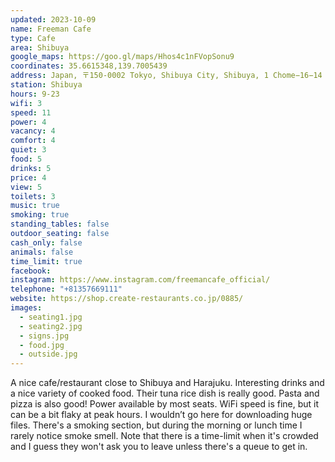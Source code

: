 ```yaml
---
updated: 2023-10-09
name: Freeman Cafe
type: Cafe
area: Shibuya
google_maps: https://goo.gl/maps/Hhos4c1nFVopSonu9
coordinates: 35.6615348,139.7005439
address: Japan, 〒150-0002 Tokyo, Shibuya City, Shibuya, 1 Chome−16−14 メトロプラザ 2Ｆ
station: Shibuya
hours: 9-23
wifi: 3
speed: 11
power: 4
vacancy: 4
comfort: 4
quiet: 3
food: 5
drinks: 5
price: 4
view: 5
toilets: 3
music: true
smoking: true
standing_tables: false
outdoor_seating: false
cash_only: false
animals: false
time_limit: true
facebook: 
instagram: https://www.instagram.com/freemancafe_official/ 
telephone: "+81357669111"
website: https://shop.create-restaurants.co.jp/0885/
images:
  - seating1.jpg
  - seating2.jpg
  - signs.jpg
  - food.jpg
  - outside.jpg
---
```


A nice cafe/restaurant close to Shibuya and Harajuku. Interesting drinks and a nice variety of cooked food. Their tuna rice dish is really good. Pasta and pizza is also good! Power available by most seats. WiFi speed is fine, but it can be a bit flaky at peak hours. I wouldn’t go here for downloading huge files. There's a smoking section, but during the morning or lunch time I rarely notice smoke smell. Note that there is a time-limit when it's crowded and I guess they won't ask you to leave unless there's a queue to get in.
